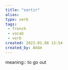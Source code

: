 ```yaml
---
title: "sortir"
alias: 
type: verb
tags:
 - french
 - vocab
 - verb
created: 2023.01.08 13:54
created_by: Ádám
---
```

meaning:: to go out